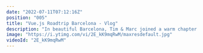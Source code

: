 ```yaml
---
date: "2022-07-11T07:12:16Z"
position: "005"
title: "Vue.js Roadtrip Barcelona - Vlog"
description: "In beautiful Barcelona, Tim & Marc joined a warm chapter of Vue.js Roadtrips organized by Passionate People. They interviewed speakers and captured the vibe around the event.\n\nThis is Middleware Productions: we film interviews, shoot b-roll, create story arcs, edit, sound edit, and publish the video on the day itself. Film in the morning, show in the afternoon."
image: "https://i.ytimg.com/vi/2E_kK9mqRwM/maxresdefault.jpg"
videoId: "2E_kK9mqRwM"
---
```


